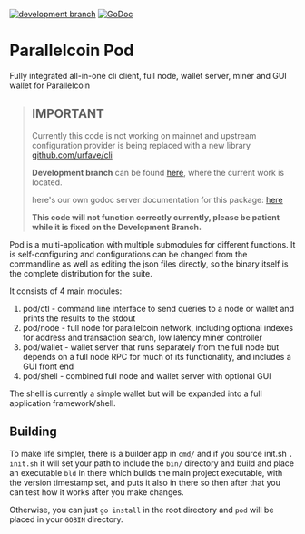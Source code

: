 [![development branch](https://img.shields.io/badge/branch-development-orange.svg)](https://git.parallelcoin.io/dev/pod) [![GoDoc](https://img.shields.io/badge/godoc-documentation-blue.svg)](https://doc.parallelcoin.io/pkg/git.parallelcoin.io/pod)

# Parallelcoin Pod

Fully integrated all-in-one cli client, full node, wallet server, miner and GUI wallet for Parallelcoin

> ## IMPORTANT
> 
> Currently this code is not working on mainnet and upstream configuration provider is being replaced with a new library [github.com/urfave/cli](https://github.com/urfave/cli)
> 
> **Development branch** can be found [here](https://git.parallelcoin.io/dev/pod/src/branch/dev), where the current work is located.
>
> here's our own godoc server documentation for this package: [here](https://doc.parallelcoin.io/pkg/git.parallelcoin.io/pod/)
> 
> **This code will not function correctly currently, please be patient while it is fixed on the Development Branch.**

Pod is a multi-application with multiple submodules for different functions. It is self-configuring and configurations can be changed from the commandline as well as editing the json files directly, so the binary itself is the complete distribution for the suite.

It consists of 4 main modules:

1. pod/ctl - command line interface to send queries to a node or wallet and prints the results to the stdout
2. pod/node - full node for parallelcoin network, including optional indexes for address and transaction search, low latency miner controller
3. pod/wallet - wallet server that runs separately from the full node but depends on a full node RPC for much of its functionality, and includes a GUI front end
4. pod/shell - combined full node and wallet server with optional GUI

The shell is currently a simple wallet but will be expanded into a full application framework/shell.

## Building

To make life simpler, there is a builder app in `cmd/` and if you source init.sh `. init.sh` it will set your path to include the `bin/` directory and build and place an executable `bld` in there which builds the main project executable, with the version timestamp set, and puts it also in there so then after that you can test how it works after you make changes.

Otherwise, you can just `go install` in the root directory and `pod` will be placed in your `GOBIN` directory.
